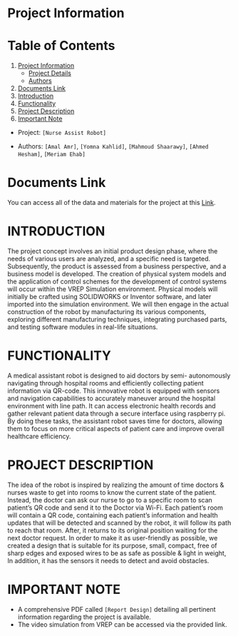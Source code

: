 # Project Information

# Table of Contents

1. [Project Information](#project-information)
   - [Project Details](#project-details)
   - [Authors](#authors)
2. [Documents Link](#documents-link)
3. [Introduction](#introduction)
4. [Functionality](#functionality)
5. [Project Description](#project-description)
6. [Important Note](#important-note)

- Project: `[Nurse Assist Robot]`

- Authors: `[Amal Amr]`, `[Yomna Kahlid]`, `[Mahmoud Shaarawy]`, `[Ahmed Hesham]`, `[Meriam Ehab]`

# Documents Link
You can access all of the data and materials for the project at this [Link](https://drive.google.com/drive/folders/1g93nZXTusTNHiyK64e-qg0xdOEsTUyYk?usp=sharing).

# INTRODUCTION

The project concept involves an initial product design phase, where the needs of various users are analyzed, and a specific need is targeted. Subsequently, the product is assessed from a business perspective, and a business model is developed.
The creation of physical system models and the application of control schemes for the development of control systems will occur within the VREP Simulation environment. Physical models will initially be crafted using SOLIDWORKS or Inventor software, and later imported into the simulation environment. We will then engage in the actual construction of the robot by manufacturing its various components, exploring different manufacturing techniques, integrating purchased parts, and testing software modules in real-life situations.

# FUNCTIONALITY

A medical assistant robot is designed to aid doctors by semi- autonomously navigating through hospital rooms and efficiently collecting patient information via QR-code. This innovative robot is equipped with sensors and navigation capabilities to accurately maneuver around the hospital environment with line path.
It can access electronic health records and gather relevant patient data through a secure interface using raspberry pi. By doing these tasks, the assistant robot saves time for doctors, allowing them to focus on more critical aspects of patient care and improve overall healthcare efficiency.

# PROJECT DESCRIPTION

The idea of the robot is inspired by realizing the amount of time doctors & nurses waste to get into rooms to know the current state of the patient. Instead, the doctor can ask our nurse to go to a specific room to scan patient’s QR code and send it to the Doctor via Wi-Fi. Each patient’s room will contain a QR code, containing each patient’s information and health updates that will be detected and scanned by the robot, it will follow its path to reach that room. After, it returns to its original position waiting for the next doctor request.
In order to make it as user-friendly as possible, we created a design that is suitable for its purpose, small, compact, free of sharp edges and exposed wires to be as safe as possible & light in weight, In addition, it has the sensors it needs to detect and avoid obstacles.

# IMPORTANT NOTE 
  - A comprehensive PDF called `[Report Design]` detailing all pertinent information regarding the project is available.
  - The video simulation from VREP can be accessed via the provided link.
